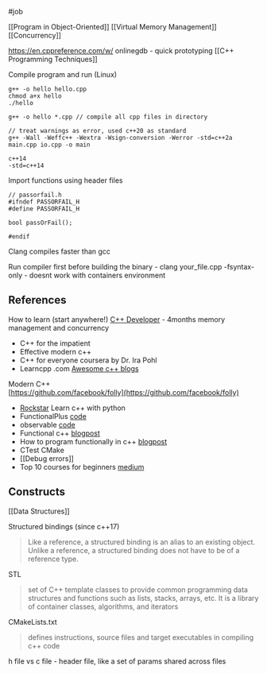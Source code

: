 #job 

[[Program in Object-Oriented]]
[[Virtual Memory Management]]
[[Concurrency]]

https://en.cppreference.com/w/
onlinegdb - quick prototyping
[[C++ Programming Techniques]]

Compile program and run (Linux)
```
g++ -o hello hello.cpp
chmod a+x hello
./hello

g++ -o hello *.cpp // compile all cpp files in directory

// treat warnings as error, used c++20 as standard
g++ -Wall -Weffc++ -Wextra -Wsign-conversion -Werror -std=c++2a main.cpp io.cpp -o main

c++14
-std=c++14
```
Import functions using header files
```
// passorfail.h
#ifndef PASSORFAIL_H
#define PASSORFAIL_H

bool passOrFail();

#endif
```

Clang compiles faster than gcc

Run compiler first before building the binary - clang your_file.cpp -fsyntax-only - doesnt work with containers environment

## References
How to learn (start anywhere!)
[C++ Developer](https://www.udacity.com/course/c-plus-plus-nanodegree--nd213) - 4months memory management and concurrency
* C++ for the impatient
* Effective modern c++
* C++ for everyone coursera by Dr. Ira Pohl
* Learncpp .com
[Awesome c++ blogs](https://www.linkedin.com/posts/necatiergn_cpp-programming-coding-activity-7053297104751865857-OyVR?utm_source=share&utm_medium=member_desktop)

Modern C++  
[https://github.com/facebook/folly](https://github.com/facebook/folly)
* [Rockstar](https://github.com/avinassh/rockstar) Learn c++ with python
* FunctionalPlus [code](https://github.com/Dobiasd/FunctionalPlus)
* observable [code](https://github.com/ddinu/observable)
* Functional c++ [blogpost](https://learn.microsoft.com/en-us/archive/msdn-magazine/2012/august/c-functional-style-programming-in-c)
* How to program functionally in c++ [blogpost](https://medium.com/swlh/doing-it-the-functional-way-in-c-5c392bbdd46a)
* CTest CMake
* [[Debug errors]]
* Top 10 courses for beginners [medium](https://medium.com/javarevisited/top-10-courses-to-learn-c-for-beginners-best-and-free-4afc262a544e)
## Constructs
[[Data Structures]]

Structured bindings (since c++17)
> Like a reference, a structured binding is an alias to an existing object. Unlike a reference, a structured binding does not have to be of a reference type.


STL
>set of C++ template classes to provide common programming data structures and functions such as lists, stacks, arrays, etc. It is a library of container classes, algorithms, and iterators

CMakeLists.txt
> defines instructions, source files and target executables in compiling c++ code

h file vs c file - header file, like a set of params shared across files


